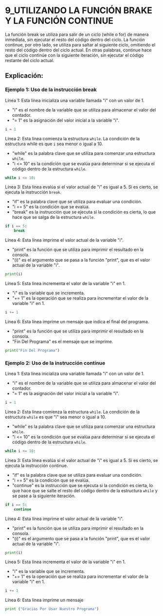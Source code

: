 # 9_UTILIZANDO LA FUNCIÓN BRAKE Y LA FUNCIÓN CONTINUE
La función break se utiliza para salir de un ciclo (while o for) de manera inmediata, sin ejecutar el resto del código dentro del ciclo. La función continue, por otro lado, se utiliza para saltar al siguiente ciclo, omitiendo el resto del código dentro del ciclo actual. En otras palabras, continue hace que el ciclo continúe con la siguiente iteración, sin ejecutar el código restante del ciclo actual.
## Explicación:
### Ejemplo 1: Uso de la instrucción break
Línea 1: Esta línea inicializa una variable llamada "i" con un valor de 1.
- "i" es el nombre de la variable que se utiliza para almacenar el valor del contador.
- "= 1" es la asignación del valor inicial a la variable "i".

```python
i = 1
```

Línea 2: Esta línea comienza la estructura `while`. La condición de la estructura while es que `i` sea menor o igual a 10.
- "while" es la palabra clave que se utiliza para comenzar una estructura `while`.
- "i <= 10" es la condición que se evalúa para determinar si se ejecuta el código dentro de la estructura `while`.

```python
while i <= 10:
```

Línea 3: Esta línea evalúa si el valor actual de "i" es igual a 5. Si es cierto, se ejecuta la instrucción `break`.
- "if" es la palabra clave que se utiliza para evaluar una condición.
- "i == 5" es la condición que se evalúa.
- "break" es la instrucción que se ejecuta si la condición es cierta, lo que hace que se salga de la estructura `while`.

```python
if i == 5:
    break
```

Línea 4: Esta línea imprime el valor actual de la variable "i".
- "print" es la función que se utiliza para imprimir el resultado en la consola.
- "(i)" es el argumento que se pasa a la función "print", que es el valor actual de la variable "i".

```python
print(i)
```

Línea 5: Esta línea incrementa el valor de la variable "i" en 1.
- "i" es la variable que se incrementa.
- "+= 1" es la operación que se realiza para incrementar el valor de la variable "i" en 1.

```python
i += 1
```

Línea 6: Esta línea imprime un mensaje que indica el final del programa.
- "print" es la función que se utiliza para imprimir el resultado en la consola.
- "Fin Del Programa" es el mensaje que se imprime.

```python
print("Fin Del Programa")
```

### Ejemplo 2: Uso de la instrucción continue
Línea 1: Esta línea inicializa una variable llamada "i" con un valor de 1.
- "i" es el nombre de la variable que se utiliza para almacenar el valor del contador.
- "= 1" es la asignación del valor inicial a la variable "i".
  
```python
i = 1
```

Línea 2: Esta línea comienza la estructura `while`. La condición de la estructura `while` es que "i" sea menor o igual a 10.
- "while" es la palabra clave que se utiliza para comenzar una estructura `while`.
- "i <= 10" es la condición que se evalúa para determinar si se ejecuta el código dentro de la estructura `while`.
  
```python
while i <= 10:
```

Línea 3: Esta línea evalúa si el valor actual de "i" es igual a 5. Si es cierto, se ejecuta la instrucción continue.
- "if" es la palabra clave que se utiliza para evaluar una condición.
- "i == 5" es la condición que se evalúa.
- "continue" es la instrucción que se ejecuta si la condición es cierta, lo que hace que se salte el resto del código dentro de la estructura `while` y se pase a la siguiente iteración.

```python
if i == 5:
    continue
```

Línea 4: Esta línea imprime el valor actual de la variable "i".
- "print" es la función que se utiliza para imprimir el resultado en la consola.
- "(i)" es el argumento que se pasa a la función "print", que es el valor actual de la variable "i".
  
```python
print(i)
```

Línea 5: Esta línea incrementa el valor de la variable "i" en 1.
- "i" es la variable que se incrementa.
- "+= 1" es la operación que se realiza para incrementar el valor de la variable "i" en 1.

```python
i += 1
```

Línea 6: Esta línea imprime un mensaje

```python
print ("Gracias Por Usar Nuestro Programa")
```

